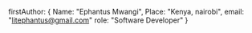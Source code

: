 firstAuthor:  {
    Name: "Ephantus Mwangi",
    Place: "Kenya, nairobi",
    email: "litephantus@gmail.com"
    role: "Software Developer"
}